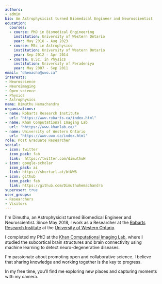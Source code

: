 ```yaml
---
authors:
- admin
bio: An Astrophysicist turned Biomedical Engineer and Neuroscientist
education:
  courses:
  - course: PhD in Biomedical Engineering
    institution: University of Western Ontario
    year: May 2018 - Aug 2023
  - course: MSc in Astrophysics
    institution: University of Western Ontario
    year: Sep 2012 - Apr 2014
  - course: B.Sc. in Physics
    institution: University of Peradeniya
    year: May 2007 - Sep 2011
email: "dhemacha@uwo.ca"
interests:
- Neuroscience
- Neuroimaging
- Open science
- Physics
- Astrophysics
name: Dimuthu Hemachandra
organizations:
- name: Robarts Research Institute
  url: "https://www.robarts.ca/index.html"
- name: Khan Computational Imaging Lab
  url: "hhttps://www.khanlab.ca/"
- name: University of Western Ontario
  url: "https://www.uwo.ca/index.html"
role: Post Graduate Researcher
social:
- icon: twitter
  icon_pack: fab
  link:  https://twitter.com/dimuthuH
- icon: google-scholar
  icon_pack: ai
  link: https://shorturl.at/btNW6
- icon: github
  icon_pack: fab
  link: https://github.com/Dimuthuhemachandra
superuser: true
user_groups:
- Researchers
- Visitors
---
```


I'm Dimuthu, an Astrophysicist turned Biomedical Engineer and Neuroscientist. Since May 2018, I work as a Researcher at the [Robarts Research Institute](https://www.robarts.ca/index.html) at the [University of Western Ontario](https://www.uwo.ca/index.html).

I completed my PhD at the [Khan Computational Imaging Lab](hhttps://www.khanlab.ca/), where I studied the subcortical brain structures and brain connectivity using machine learning to detect neuro-degenerative diseases. 

I'm passionate about promoting open and collaborative science. I believe that sharing knowledge and working together is the key to progress.

In my free time, you'll find me exploring new places and capturing moments with my camera. 


